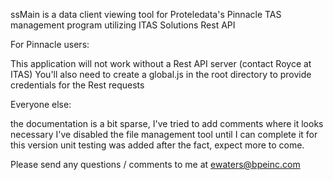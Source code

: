 ssMain is a data client viewing tool for Proteledata's Pinnacle TAS management program utilizing ITAS Solutions Rest API

For Pinnacle users:

This application will not work without a Rest API server (contact Royce at ITAS)
You'll also need to create a global.js in the root directory to provide credentials for the Rest requests

Everyone else:

the documentation is a bit sparse, I've tried to add comments where it looks necessary
I've disabled the file management tool until I can complete it for this version
unit testing was added after the fact, expect more to come.

Please send any questions / comments to me at ewaters@bpeinc.com
